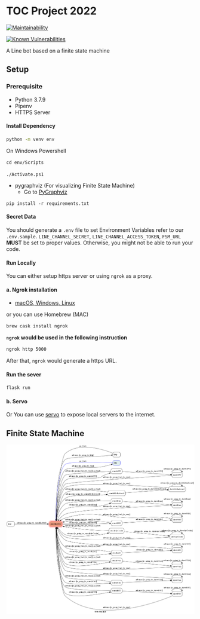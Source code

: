 # TOC Project 2022

[![Maintainability](https://api.codeclimate.com/v1/badges/dc7fa47fcd809b99d087/maintainability)](https://codeclimate.com/github/NCKU-CCS/TOC-Project-2020/maintainability)

[![Known Vulnerabilities](https://snyk.io/test/github/NCKU-CCS/TOC-Project-2020/badge.svg)](https://snyk.io/test/github/NCKU-CCS/TOC-Project-2020)

A Line bot based on a finite state machine

## Setup

### Prerequisite

* Python 3.7.9
* Pipenv
* HTTPS Server

#### Install Dependency

```sh
python -m venv env
```

On Windows Powershell

```
cd env/Scripts

./Activate.ps1
```

* pygraphviz (For visualizing Finite State Machine)
  * Go to [PyGraphviz](https://pygraphviz.github.io/documentation/stable/install.html)

```
pip install -r requirements.txt
```

#### Secret Data

You should generate a `.env` file to set Environment Variables refer to our `.env.sample`.
`LINE_CHANNEL_SECRET`,  `LINE_CHANNEL_ACCESS_TOKEN`, `FSM_URL` **MUST** be set to proper values.
Otherwise, you might not be able to run your code.

#### Run Locally

You can either setup https server or using `ngrok` as a proxy.

#### a. Ngrok installation

* [ macOS, Windows, Linux](https://ngrok.com/download)

or you can use Homebrew (MAC)

```sh
brew cask install ngrok
```

**`ngrok` would be used in the following instruction**

```sh
ngrok http 5000
```

After that, `ngrok` would generate a https URL.

#### Run the sever

```sh
flask run
```

#### b. Servo

Or You can use [servo](http://serveo.net/) to expose local servers to the internet.

## Finite State Machine

![fsm](./figures/fsm.png)
